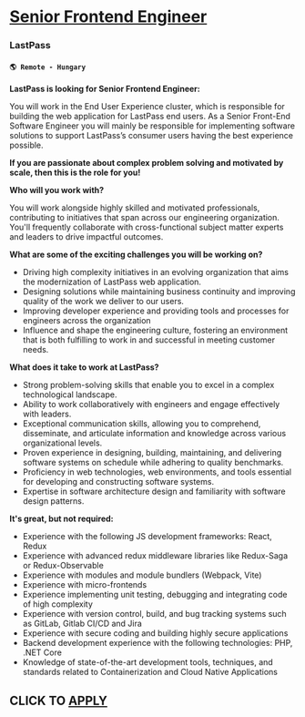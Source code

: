 # [Senior Frontend Engineer](https://www.remotewlb.com/apply/senior-frontend-engineer-118003)  
### LastPass  
#### `🌎 Remote - Hungary`  

**LastPass is looking for Senior Frontend Engineer:**

You will work in the End User Experience cluster, which is responsible for building the web application for LastPass end users. As a Senior Front-End Software Engineer you will mainly be responsible for implementing software solutions to support LastPass’s consumer users having the best experience possible.

**If you are passionate about complex problem solving and motivated by scale, then this is the role for you!**

**Who will you work with?**

You will work alongside highly skilled and motivated professionals, contributing to initiatives that span across our engineering organization. You'll frequently collaborate with cross-functional subject matter experts and leaders to drive impactful outcomes.

**What are some of the exciting challenges you will be working on?**

  * Driving high complexity initiatives in an evolving organization that aims the modernization of LastPass web application.
  * Designing solutions while maintaining business continuity and improving quality of the work we deliver to our users.
  * Improving developer experience and providing tools and processes for engineers across the organization
  * Influence and shape the engineering culture, fostering an environment that is both fulfilling to work in and successful in meeting customer needs.

**What does it take to work at LastPass?**

  * Strong problem-solving skills that enable you to excel in a complex technological landscape.
  * Ability to work collaboratively with engineers and engage effectively with leaders.
  * Exceptional communication skills, allowing you to comprehend, disseminate, and articulate information and knowledge across various organizational levels.
  * Proven experience in designing, building, maintaining, and delivering software systems on schedule while adhering to quality benchmarks.
  * Proficiency in web technologies, web environments, and tools essential for developing and constructing software systems.
  * Expertise in software architecture design and familiarity with software design patterns.

**It's great, but not required:**

  * Experience with the following JS development frameworks: React, Redux
  * Experience with advanced redux middleware libraries like Redux-Saga or Redux-Observable
  * Experience with modules and module bundlers (Webpack, Vite)
  * Experience with micro-frontends
  * Experience implementing unit testing, debugging and integrating code of high complexity
  * Experience with version control, build, and bug tracking systems such as GitLab, Gitlab CI/CD and Jira
  * Experience with secure coding and building highly secure applications
  * Backend development experience with the following technologies: PHP, .NET Core
  * Knowledge of state-of-the-art development tools, techniques, and standards related to Containerization and Cloud Native Applications

  
## CLICK TO [APPLY](https://www.remotewlb.com/apply/senior-frontend-engineer-118003)

